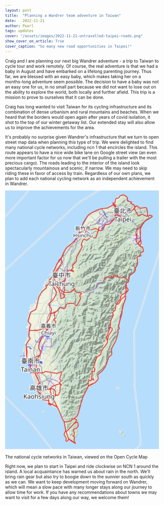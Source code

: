 ```yaml
---
layout: post
title:  "Planning a Wandrer team adventure in Taiwan"
date:   2022-11-21
author: Pearl
tags: updates
cover: "/assets/images/2022-11-21-untravelled-taipei-roads.png"
show_cover_on_article: True
cover_caption: "So many new road opportunities in Taipei!"
---
```

Craig and I are planning our next big Wandrer adventure - a trip to Taiwan to cycle tour and work remotely. Of course, the real adventure is that we had a baby in August and have embarked on a lifelong parenting journey. Thus far, we are blessed with an easy baby, which makes taking her on a months-long adventure seem possible. The decision to have a baby was not an easy one for us, in no small part because we did not want to lose out on the ability to explore the world, both locally and further afield. This trip is a mission to prove to ourselves that it can be done.

Craig has long wanted to visit Taiwan for its cycling infrastructure and its combination of dense urbanism and rural mountains and beaches. When we heard that the borders would open again after years of covid isolation, it shot to the top of our winter getaway list. Our extended stay will also allow us to improve the achievements for the area.

It's probably no surprise given Wandrer's infrastructure that we turn to open street map data when planning this type of trip. We were delighted to find many national cycle networks, including ncn 1 that encircles the island. This route appears to have a nice wide bike lane on Google street view (an even more important factor for us now that we'll be pulling a trailer with the most precious cargo). The roads leading to the interior of the island look spectacularly mountainous and scenic, if narrow. We may need to skip riding these in favor of access by train. Regardless of our own plans, we plan to add each national cycling network as an independent achievement in Wandrer.

![](/assets/images/2022-11-21-ncn-taiwan.png)
<figcaption>The national cycle networks in Taiwan, viewed on the Open Cycle Map</figcaption>

Right now, we plan to start in Taipei and ride clockwise on NCN 1 around the island. A local acquaintance has warned us about rain in the north. We'll bring rain gear but also try to boogie down to the sunnier south as quickly as we can. We want to keep development moving forward on Wandrer, which will mean a slow pace with many longer stays along our journey to allow time for work. If you have any recommendations about towns we may want to visit for a few days along our way, we welcome them!
